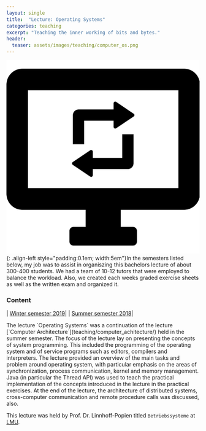```yaml
---
layout: single
title:  "Lecture: Operating Systems"
categories: teaching 
excerpt: "Teaching the inner working of bits and bytes."
header:
  teaser: assets/images/teaching/computer_os.png
---
```


![logo](\assets\images\teaching\computer_os.png){: .align-left style="padding:0.1em; width:5em"}In the semesters listed below, my job was to assist in organiszing this bachelors lecture of about 300-400 students.
We had a team of 10-12 tutors that were employed to balance the workload.
Also, we created each weeks graded exercise sheets as well as the written exam and organized it.

### Content

<div class="table-right">

| [Winter semester 2019](https://www.mobile.ifi.lmu.de/lehrveranstaltungen/bs-ws1920/)|
| [Summer semester 2018](https://www.mobile.ifi.lmu.de/lehrveranstaltungen/bs-ws1819/)|

</div>The lecture `Operating Systems` was a continuation of the lecture [`Computer Architecture`](teaching/computer_achitecture/) held in the summer semester.
The focus of the lecture lay on presenting the concepts of system programming.
This included the programming of the operating system and of service programs such as editors, compilers and interpreters.
The lecture provided an overview of the main tasks and problem around operating system, with particular emphasis on the areas of synchronization, process communication, kernel and memory management.
Java (in particular the Thread API) was used to teach the practical implementation of the concepts introduced in the lecture in the practical exercises.
At the end of the lecture, the architecture of distributed systems, cross-computer communication and remote procedure calls was discussed, also.

This lecture was held by Prof. Dr. Linnhoff-Popien titled `Betriebssysteme` at [LMU](https://www.mobile.ifi.lmu.de/).
